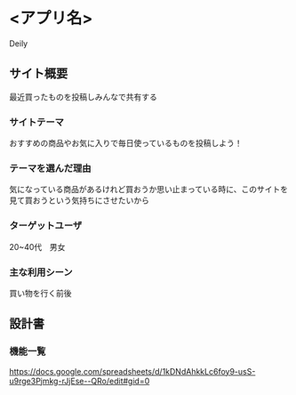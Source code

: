 # <アプリ名>
Deily

## サイト概要
最近買ったものを投稿しみんなで共有する

### サイトテーマ
おすすめの商品やお気に入りで毎日使っているものを投稿しよう！

### テーマを選んだ理由
気になっている商品があるけれど買おうか思い止まっている時に、このサイトを見て買おうという気持ちにさせたいから
### ターゲットユーザ
20~40代　男女

### 主な利用シーン
買い物を行く前後

## 設計書



### 機能一覧
https://docs.google.com/spreadsheets/d/1kDNdAhkkLc6foy9-usS-u9rge3Pjmkg-rJjEse--QRo/edit#gid=0
